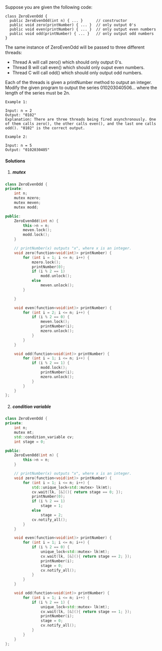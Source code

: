 Suppose you are given the following code:

```
class ZeroEvenOdd {
  public ZeroEvenOdd(int n) { ... }      // constructor
  public void zero(printNumber) { ... }  // only output 0's
  public void even(printNumber) { ... }  // only output even numbers
  public void odd(printNumber) { ... }   // only output odd numbers
}
```

The same instance of ZeroEvenOdd will be passed to three different threads:

-    Thread A will call zero() which should only output 0's.
-    Thread B will call even() which should only ouput even numbers.
-    Thread C will call odd() which should only output odd numbers.

Each of the threads is given a printNumber method to output an integer. Modify the given program to output the series 010203040506... where the length of the series must be 2n.

 

```
Example 1:

Input: n = 2
Output: "0102"
Explanation: There are three threads being fired asynchronously. One of them calls zero(), the other calls even(), and the last one calls odd(). "0102" is the correct output.

Example 2:

Input: n = 5
Output: "0102030405"
```


#### Solutions

1. ##### mutex

```cpp
class ZeroEvenOdd {
private:
    int n;
    mutex mzero;
    mutex meven;
    mutex modd;

public:
    ZeroEvenOdd(int n) {
        this->n = n;
        meven.lock();
        modd.lock();
    }

    // printNumber(x) outputs "x", where x is an integer.
    void zero(function<void(int)> printNumber) {
        for (int i = 1; i <= n; i++) {
            mzero.lock();
            printNumber(0);
            if (i % 2 == 1)
                modd.unlock();
            else
                meven.unlock();
        }

    }

    void even(function<void(int)> printNumber) {
        for (int i = 2; i <= n; i++) {
            if (i % 2 == 0) {
                meven.lock();
                printNumber(i);
                mzero.unlock();
            }
        }
    }

    void odd(function<void(int)> printNumber) {
        for (int i = 1; i <= n; i++) {
            if (i % 2 == 1) {
                modd.lock();
                printNumber(i);
                mzero.unlock();
            }
        }
    }
};


```


2. ##### condition variable

```cpp
class ZeroEvenOdd {
private:
    int n;
    mutex mt;
    std::condition_variable cv;
    int stage = 0;

public:
    ZeroEvenOdd(int n) {
        this->n = n;
    }

    // printNumber(x) outputs "x", where x is an integer.
    void zero(function<void(int)> printNumber) {
        for (int i = 1; i <= n; i++) {
            std::unique_lock<std::mutex> lk(mt);
            cv.wait(lk, [&](){ return stage == 0; });
            printNumber(0);
            if (i % 2 == 1)
                stage = 1;
            else
                stage = 2;
            cv.notify_all();
        }        
    }

    void even(function<void(int)> printNumber) {
        for (int i = 1; i <= n; i++) {
            if (i % 2 == 0) {
                unique_lock<std::mutex> lk(mt);
                cv.wait(lk, [&](){ return stage == 2; });
                printNumber(i);
                stage = 0;
                cv.notify_all();
            }
        }
    }

    void odd(function<void(int)> printNumber) {
        for (int i = 1; i <= n; i++) {
            if (i % 2 == 1) {
                unique_lock<std::mutex> lk(mt);
                cv.wait(lk, [&](){ return stage == 1; });
                printNumber(i);
                stage = 0;
                cv.notify_all();
            }
        }
    }
};
```